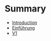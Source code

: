 # Summary

* [Introduction](README.md)
* [Einführung](V2/Users/01/overview.md)
* [V1](V1/README.md)

